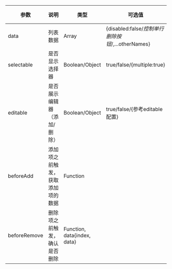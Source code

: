 |参数|说明|类型|可选值|默认值|
|----|----|----|----|----|
|data|列表数据|Array|{disabled:false/*控制单行删除按钮*/,...otherNames}||
|selectable|是否显示选择器|Boolean/Object|true/false/{multiple:true}|false|
|editable|是否展示编辑器（添加/删除）|Boolean/Object|true/false/{参考editable配置}|false|
|beforeAdd|添加项之前触发，获取添加项的数据|Function|||
|beforeRemove|删除项之前触发，确认是否删除|Function, data{index, data}|||

